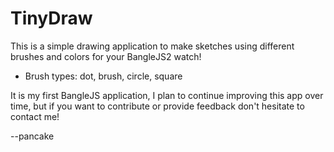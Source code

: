 TinyDraw
========

This is a simple drawing application to make sketches using different
brushes and colors for your BangleJS2 watch!

* Brush types: dot, brush, circle, square

It is my first BangleJS application, I plan to continue improving
this app over time, but if you want to contribute or provide feedback
don't hesitate to contact me!

--pancake
